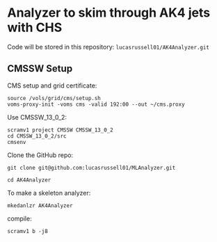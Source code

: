 # Analyzer to skim through AK4 jets with CHS


Code will be stored in this repository: `lucasrussell01/AK4Analyzer.git`

## CMSSW Setup

CMS setup and grid certificate:
```
source /vols/grid/cms/setup.sh
voms-proxy-init -voms cms -valid 192:00 --out ~/cms.proxy
```

Use CMSSW_13_0_2:

```
scramv1 project CMSSW CMSSW_13_0_2
cd CMSSW_13_0_2/src
cmsenv
```

Clone the GitHub repo:
```
git clone git@github.com:lucasrussell01/MLAnalyzer.git
```
```
cd AK4Analyzer
```

To make a skeleton analyzer:

```
mkedanlzr AK4Analyzer
```
compile:

```
scramv1 b -j8
```











